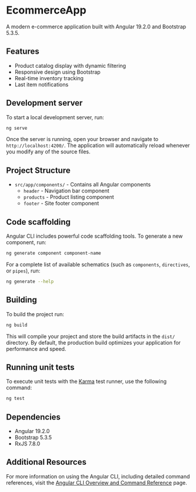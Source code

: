 # EcommerceApp

A modern e-commerce application built with Angular 19.2.0 and Bootstrap 5.3.5.

## Features

- Product catalog display with dynamic filtering
- Responsive design using Bootstrap
- Real-time inventory tracking
- Last item notifications

## Development server

To start a local development server, run:

```bash
ng serve
```

Once the server is running, open your browser and navigate to `http://localhost:4200/`. The application will automatically reload whenever you modify any of the source files.

## Project Structure

- `src/app/components/` - Contains all Angular components
  - `header` - Navigation bar component
  - `products` - Product listing component
  - `footer` - Site footer component

## Code scaffolding

Angular CLI includes powerful code scaffolding tools. To generate a new component, run:

```bash
ng generate component component-name
```

For a complete list of available schematics (such as `components`, `directives`, or `pipes`), run:

```bash
ng generate --help
```

## Building

To build the project run:

```bash
ng build
```

This will compile your project and store the build artifacts in the `dist/` directory. By default, the production build optimizes your application for performance and speed.

## Running unit tests

To execute unit tests with the [Karma](https://karma-runner.github.io) test runner, use the following command:

```bash
ng test
```

## Dependencies

- Angular 19.2.0
- Bootstrap 5.3.5
- RxJS 7.8.0

## Additional Resources

For more information on using the Angular CLI, including detailed command references, visit the [Angular CLI Overview and Command Reference](https://angular.dev/tools/cli) page.
